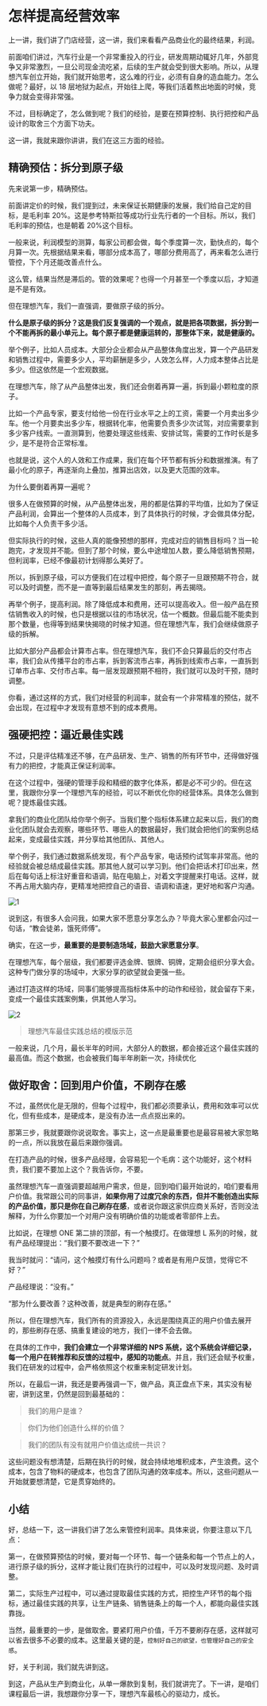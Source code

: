 # 怎样提高经营效率

上一讲，我们讲了门店经营，这一讲，我们来看看产品商业化的最终结果，利润。

前面咱们讲过，汽车行业是一个非常重投入的行业，研发周期动辄好几年，外部竞争又非常激烈，一旦公司现金流吃紧，后续的生产就会受到很大影响。所以，从理想汽车创立开始，我们就开始思考，这么难的行业，必须有自身的造血能力。怎么做呢？最好，以 18 层地狱为起点，开始往上爬，等我们活着熬出地面的时候，竞争力就会变得非常强。

不过，目标确定了，怎么做到呢？我们的经验，是要在预算控制、执行把控和产品设计的取舍三个方面下功夫。

这一讲，我就来跟你讲讲，我们在这三方面的经验。

## 精确预估：拆分到原子级

先来说第一步，精确预估。

前面讲定价的时候，我们提到过，未来保证长期健康的发展，我们给自己定的目标，是毛利率 20%。这是参考特斯拉等成功行业先行者的一个目标。所以，我们毛利率的预估，也是朝着 20%这个目标。

一般来说，利润模型的测算，每家公司都会做，每个季度算一次，勤快点的，每个月算一次。先根据结果来看，哪部分成本高了，哪部分费用高了，再来看怎么进行管控，下个月还能改善点什么。

这么管，结果当然是滞后的。管的效果呢？也得一个月甚至一个季度以后，才知道是不是有效。

但在理想汽车，我们一直强调，要做原子级的拆分。

**什么是原子级的拆分？这是我们反复强调的一个观点，就是把各项数据，拆分到一个不能再拆的最小单元上。每个原子都是健康运转的，那整体下来，就是健康的。**

举个例子，比如人员成本。大部分企业都会从产品整体角度出发，算一个产品研发和销售过程中，需要多少人，平均薪酬是多少，人效怎么样，人力成本整体占比是多少。但这依然是一个宏观数据。

在理想汽车，除了从产品整体出发，我们还会倒着再算一遍，拆到最小颗粒度的原子。

比如一个产品专家，要支付给他一份在行业水平之上的工资，需要一个月卖出多少车。他一个月要卖出多少车，根据转化率，他需要负责多少次试驾，对应需要拿到多少客户线索。一直测算到，他要处理这些线索、安排试驾，需要的工作时长是多少，是不是符合正常标准。

也就是说，这个人的人效和工作成果，我们在每个环节都有拆分和数据推演。有了最小化的原子，再逐渐向上叠加，推算出店效，以及更大范围的效率。

为什么要倒着再算一遍呢？

很多人在做预算的时候，从产品整体出发，用的都是估算的平均值，比如为了保证产品利润，会算出一个整体的人员成本，到了具体执行的时候，才会做具体分配，比如每个人负责干多少活。

但实际执行的时候，这些人真的能像预想的那样，完成对应的销售目标吗？当一轮跑完，才发现并不能。但到了那个时候，要么中途增加人数，要么降低销售预期，但利润率，已经不像最初计划得那么美好了。

所以，拆到原子级，可以方便我们在过程中把控，每个原子一旦跟预期不符合，就可以及时调整，而不是一直等到最后结果发生的那刻，再去揭晓。

再举个例子，提高利润。除了降低成本和费用，还可以提高收入。但一般产品在预估销售收入的时候，也只是根据以往的市场状况，估一个概数。但最后能不能卖到那个数量，也得等到结果快揭晓的时候才知道。但在理想汽车，我们会继续做原子级的拆解。

比如大部分产品都会计算市占率。但在理想汽车，我们不会只算最后的交付市占率，我们会从传播平台的市占率，拆到客流市占率，再拆到线索市占率，一直拆到订单市占率、交付市占率。每一层发现跟预期不相符，我们就可以及时干预，随时调整。

你看，通过这样的方式，我们对经营的利润率，就会有一个非常精准的预估，就不会出现，在过程中才发现有意想不到的成本费用。

## 强硬把控：逼近最佳实践

不过，只是评估精准还不够，在产品研发、生产、销售的所有环节中，还得做好强有力的把控，才能真正保证利润率。

在这个过程中，强硬的管理手段和精细的数字化体系，都是必不可少的。但在这里，我跟你分享一个理想汽车的经验，可以不断优化你的经营体系。具体怎么做到呢？提炼最佳实践。

拿我们的商业化团队给你举个例子。当我们整个指标体系建立起来以后，我们的商业化团队就会去观察，哪些环节、哪些人的数据最好，我们就会把他们的案例总结起来，变成最佳实践，并分享给其他团队、其他人。

举个例子，我们通过数据系统发现，有个产品专家，电话预约试驾率非常高。他的经验就会被总结成最佳实践。那其他人就可以学习到。他们会把话术打印出来，然后在每句话上标注好重音和语调，贴在电脑上，对着文字提醒来打电话。这样，就不再占用大脑内存，更精准地把控自己的语音、语调和语速，更好地和客户沟通。

![1](https://piccdn2.umiwi.com/uploader/image/ddarticle/2023090109/1818415638318776876/090109.jpeg?x-oss-process=image/resize,w_1440,m_lfit)

说到这，有很多人会问我，如果大家不愿意分享怎么办？毕竟大家心里都会闪过一句话，“教会徒弟，饿死师傅”。

确实，在这一步，**最重要的是要制造场域，鼓励大家愿意分享**。

在理想汽车，每个层级，我们都要评选金牌、银牌、铜牌，定期会组织分享大会。这种专门做分享的场域中，大家分享的欲望就会更强一些。

通过打造这样的场域，同事们能够提高指标体系中的动作和经验，就会留存下来，变成一个最佳实践案例集，供其他人学习。

![2](https://piccdn2.umiwi.com/uploader/image/ddarticle/2023090120/1818456980600226348/090120.jpeg?x-oss-process=image/resize,w_1440,m_lfit)

> 理想汽车最佳实践总结的模版示范

一般来说，几个月，最长半年的时间，大部分人的数据，都会接近这个最佳实践的最高值。而这个数据，也会被我们每半年刷新一次，持续优化

## 做好取舍：回到用户价值，不刷存在感

不过，虽然优化是无限的，但每个过程中，我们都必须要承认，费用和效率可以优化，但有些成本，是硬成本，是没有办法一点点抠出来的。

那第三步，我就要跟你说说取舍。事实上，这一点是最重要也是最容易被大家忽略的一点，所以我放在最后来跟你强调。

在打造产品的时候，很多产品经理，会容易犯一个毛病：这个功能好，这个材料贵，我们要不要加上这个？我告诉你，不要。

虽然理想汽车一直强调要超越用户需求，但是，回到咱们最开始说的，咱们要看用户价值。我常跟公司的同事讲，**如果你用了过度冗余的东西，但并不能创造出实际的产品价值，那只是你在自己刷存在感**，或者说你跟这家供应商关系好，否则没法解释，为什么你要加一个对用户没有明确价值的功能或者零部件上去。

比如说，在理想 ONE 第二排的顶部，有一个触摸灯。在做理想 L 系列的时候，就有产品经理提出：“我们要不要改进一下？”

我当时就问：“请问，这个触摸灯有什么问题吗？或者是有用户反馈，觉得它不好？”

产品经理说：“没有。”

“那为什么要改善？这种改善，就是典型的刷存在感。”

所以，但在理想汽车，我们所有的资源投入，永远是围绕真正的用户价值去展开的，那些刷存在感、搞重复建设的地方，我们一律不会去做。

在具体的工作中，**我们会建立一个非常详细的 NPS 系统，这个系统会详细记录，每一个用户在转推荐和反馈的过程中，感知的功能点**。并且，我们还会赋予权重，我们在研发的过程中，会严格依照这个权重来制定研发计划。

所以，在最后一讲，我还是要再强调一下，做产品，真正盘点下来，其实没有秘密，讲到这里，仍然是回到最基础的：

> 我们的用户是谁？

> 你们为他们创造什么样的价值？

> 我们的团队有没有就用户价值达成统一共识？

这些问题没有想清楚，后期在执行的时候，就会持续地堆积成本，产生浪费。这个成本，包含了物料的硬成本，也包含了团队沟通的效率成本。所以，这些问题从一开始就要想清楚，它是贯穿始终的。

## 小结

好，总结一下，这一讲我们讲了怎么来管控利润率。具体来说，你要注意以下几点：

第一，在做预算预估的时候，要对每一个环节、每一个链条和每一个节点上的人，进行原子级的拆分，这样才能让我们在执行的过程中，可以及时发现问题、及时调整。

第二，实际生产过程中，可以通过提取最佳实践的方式，把控生产环节的每个指标，通过最佳实践的共享，让生产链条、销售链条上的每一个人，都能向最佳实践靠拢。

当然，最重要的一步，是做取舍。要紧盯用户价值，千万不要刷存在感，这样就可以省去很多不必要的成本。这里最关键的是，`控制好自己的欲望，也管理好自己的安全感`。

好，关于利润，我们就先讲到这。

到这，产品从生产到商业化，从单一爆款到复制，我们就讲完了。下一讲，是咱们课程最后一讲，我想跟你分享一下，理想汽车最核心的驱动力，成长。
